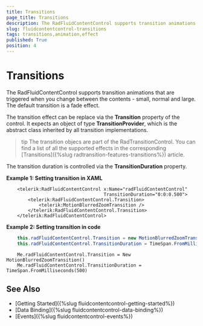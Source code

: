 ```yaml
---
title: Transitions
page_title: Transitions
description: The RadFluidContentControl supports transition animations that are triggered when you change between the contents.
slug: fluidcontentcontrol-transitions
tags: transitions,animation,effect
published: True
position: 4
---
```


# Transitions

The RadFluidContentControl supports transition animations that are triggered when you change between the contents - small, normal and large. The default transition is a fade effect.

The transition effect can be replace via the __Transition__ property of the control. It expects an object of type __TransitionProvider__, which is the abstract class inherited by all transition implementations. 

>tip The transition objecs are part of the RadTransitionControl. You can find a list of all the supported effects in the corresponding [Transitions]({%slug radtransition-features-transitions%}) article.

The transition duration is controlled via the __TransitionDuration__ property.

__Example 1: Setting transition in XAML__
```XAML
	<telerik:RadFluidContentControl x:Name="radFluidContentControl" 
								    TransitionDuration="0:0:0.500"> 
		<telerik:RadFluidContentControl.Transition>
			<telerik:MotionBlurredZoomTransition />
		</telerik:RadFluidContentControl.Transition>
	</telerik:RadFluidContentControl>
```

__Example 2: Setting transition in code__
```C#
	this.radFluidContentControl.Transition = new MotionBlurredZoomTransition();
	this.radFluidContentControl.TransitionDuration = TimeSpan.FromMilliseconds(500);
```
```VB.NET
	Me.radFluidContentControl.Transition = New MotionBlurredZoomTransition()
    Me.radFluidContentControl.TransitionDuration = TimeSpan.FromMilliseconds(500)
```

## See Also
* [Getting Started]({%slug fluidcontentcontrol-getting-started%})
* [Data Binding]({%slug fluidcontentcontrol-data-binding%})
* [Events]({%slug fluidcontentcontrol-events%})